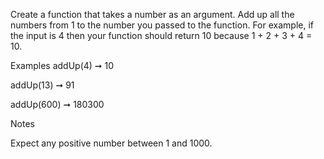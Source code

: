 Create a function that takes a number as an argument. Add up all the numbers from 1 to the number you passed to the function. For example, if the input is 4 then your function should return 10 because 1 + 2 + 3 + 4 = 10.

Examples
addUp(4) ➞ 10

addUp(13) ➞ 91

addUp(600) ➞ 180300

Notes

Expect any positive number between 1 and 1000.